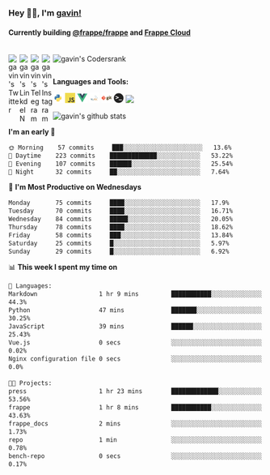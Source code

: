 <!--
**gavindsouza/gavindsouza** is a ✨ _special_ ✨ repository because its `README.md` (this file) appears on your GitHub profile.
-->

### Hey 👋🏽, I'm [gavin!](https://www.linkedin.com/in/gavin-d-souza-19821312a/)

#### Currently building [@frappe/frappe](https://github.com/frappe/frappe) and [Frappe Cloud](https://frappecloud.com)


<br/>

<a href="https://twitter.com/itbegavin">
  <img align="left" alt="gavin's Twitter" width="22px" src="https://cdn.jsdelivr.net/npm/simple-icons@v3/icons/twitter.svg" />
</a>
<a href="https://www.linkedin.com/in/gavin-d-souza-19821312a/">
  <img align="left" alt="gavin's LinkdeIN" width="22px" src="https://cdn.jsdelivr.net/npm/simple-icons@v3/icons/linkedin.svg" />
</a>
<a href="https://t.me/gavindsouza">
  <img align="left" alt="gavin's Telegram" width="22px" src="https://cdn.jsdelivr.net/npm/simple-icons@v3/icons/telegram.svg" />
</a>
<a href="https://www.instagram.com/gavinxdsouza/">
  <img align="left" alt="gavin's Instagram" width="22px" src="https://cdn.jsdelivr.net/npm/simple-icons@v3/icons/instagram.svg" />
</a>
<a href="https://profile.codersrank.io/user/gavindsouza">
  <img align="left" alt="gavin's Codersrank" height="22px" src="https://simpleicons.org/icons/codersrank.svg" />
</a>

<a href="https://visitor-badge.laobi.icu/badge?page_id=gavindsouza.visitor-badge"></a>

<br />


**Languages and Tools:**

<code><img height="20" src="https://raw.githubusercontent.com/github/explore/80688e429a7d4ef2fca1e82350fe8e3517d3494d/topics/python/python.png"></code>
<code><img height="20" src="https://raw.githubusercontent.com/github/explore/80688e429a7d4ef2fca1e82350fe8e3517d3494d/topics/javascript/javascript.png"></code>
<code><img height="20" src="https://raw.githubusercontent.com/github/explore/80688e429a7d4ef2fca1e82350fe8e3517d3494d/topics/vue/vue.png"></code>
<code><img height="20" src="https://raw.githubusercontent.com/github/explore/80688e429a7d4ef2fca1e82350fe8e3517d3494d/topics/mysql/mysql.png"></code>
<code><img height="20" src="https://raw.githubusercontent.com/github/explore/80688e429a7d4ef2fca1e82350fe8e3517d3494d/topics/git/git.png"></code>
<code><img height="20" src="https://raw.githubusercontent.com/github/explore/80688e429a7d4ef2fca1e82350fe8e3517d3494d/topics/terminal/terminal.png"></code>
<code><img height="20" src="https://raw.githubusercontent.com/frappe/frappe/develop/.github/frappe-framework-logo.svg"></code>


![gavin's github stats](https://github-readme-stats-jtoi05ox0.vercel.app/api?username=gavindsouza&show_icons=true&hide_border=true)


<!--START_SECTION:waka-->
**I'm an early 🐤** 

```text
🌞 Morning    57 commits     ███░░░░░░░░░░░░░░░░░░░░░░   13.6% 
🌆 Daytime    223 commits    █████████████░░░░░░░░░░░░   53.22% 
🌃 Evening    107 commits    ██████░░░░░░░░░░░░░░░░░░░   25.54% 
🌙 Night      32 commits     ██░░░░░░░░░░░░░░░░░░░░░░░   7.64%

```
📅 **I'm Most Productive on Wednesdays** 

```text
Monday       75 commits     ████░░░░░░░░░░░░░░░░░░░░░   17.9% 
Tuesday      70 commits     ████░░░░░░░░░░░░░░░░░░░░░   16.71% 
Wednesday    84 commits     █████░░░░░░░░░░░░░░░░░░░░   20.05% 
Thursday     78 commits     ████░░░░░░░░░░░░░░░░░░░░░   18.62% 
Friday       58 commits     ███░░░░░░░░░░░░░░░░░░░░░░   13.84% 
Saturday     25 commits     █░░░░░░░░░░░░░░░░░░░░░░░░   5.97% 
Sunday       29 commits     █░░░░░░░░░░░░░░░░░░░░░░░░   6.92%

```


📊 **This week I spent my time on** 

```text
💬 Languages: 
Markdown                 1 hr 9 mins         ███████████░░░░░░░░░░░░░░   44.3% 
Python                   47 mins             ███████░░░░░░░░░░░░░░░░░░   30.25% 
JavaScript               39 mins             ██████░░░░░░░░░░░░░░░░░░░   25.43% 
Vue.js                   0 secs              ░░░░░░░░░░░░░░░░░░░░░░░░░   0.02% 
Nginx configuration file 0 secs              ░░░░░░░░░░░░░░░░░░░░░░░░░   0.0%

🐱‍💻 Projects: 
press                    1 hr 23 mins        █████████████░░░░░░░░░░░░   53.56% 
frappe                   1 hr 8 mins         ███████████░░░░░░░░░░░░░░   43.63% 
frappe_docs              2 mins              ░░░░░░░░░░░░░░░░░░░░░░░░░   1.73% 
repo                     1 min               ░░░░░░░░░░░░░░░░░░░░░░░░░   0.78% 
bench-repo               0 secs              ░░░░░░░░░░░░░░░░░░░░░░░░░   0.17%

```


<!--END_SECTION:waka-->

